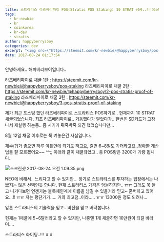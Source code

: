 ```yaml
---
title: 스트라티스 라즈베리파이 POS(Stratis POS Staking) 10 STRAT 성공..!!(Get 10 STRAT by POS)
tags:
  - kr-newbie
  - kr
  - coinkorea
  - kr-dev
  - stratis
author: happyberrysboy
categories: dev
excerpt: "<img src=\"https://steemit.com/kr-newbie/@happyberrysboy/pos-staking\" />\r\n안녕하세요.. 해피베리보이입니다..  라즈베리파이로 채굴 1탄 :  라즈베리파이로 채굴 2탄 :  라즈베리파이로 채굴 3탄 :   제가 최근 포스팅 했던 라즈베리파이로 스트라티스  POS하기로.. 현재까지 10 STRAT 채굴되었습니다. 최초 라즈베리파이로.. 가동했다가 말았다가.. 한번은 SD카드가 고장나서 재실행 하는등.. 좀 시기가 뒤죽박죽 되긴 했었....."
date: 2017-08-24 01:17:54
---
```


안녕하세요.. 해피베리보이입니다..

라즈베리파이로 채굴 1탄 : https://steemit.com/kr-newbie/@happyberrysboy/pos-staking
라즈베리파이로 채굴 2탄 : https://steemit.com/kr-newbie/@happyberrysboy/2-pos-stratis-proof-of-staking
라즈베리파이로 채굴 3탄 : https://steemit.com/kr-newbie/@happyberrysboy/3-pos-stratis-proof-of-staking

제가 최근 포스팅 했던 라즈베리파이로 스트라티스  POS하기로.. 현재까지 10 STRAT 채굴되었습니다.
최초 라즈베리파이로.. 가동했다가 말았다가.. 한번은 SD카드가 고장나서 재실행 하는등.. 좀 시기가 뒤죽박죽 되긴 했었습니다만...

8월 12일 채굴 이후로는 쭉 켜놓은건 사실입니다.. 

재수(?)가 좋으면 하루 이틀만에 되기도 하고요, 길면 6~8일도 가더라고요..정확한 계산법을 잘 모르겠어요~~ ^^;;
아래와 같이 채굴되었고.. 총 POS량은 3200개 가량 됩니다..

![스크린샷 2017-08-24 오전 1.09.35.png](https://steemitimages.com/DQmUyTGwoZQUaeNYMrAP94Hf5eRzhsd4f2GCFVjGKXweir6/％E1％84％89％E1％85％B3％E1％84％8F％E1％85％B3％E1％84％85％E1％85％B5％E1％86％AB％E1％84％89％E1％85％A3％E1％86％BA％202017-08-24％20％E1％84％8B％E1％85％A9％E1％84％8C％E1％85％A5％E1％86％AB％201.09.35.png)

NEO에 비해서.. 느리다고 할 수 있지만... 장기로   스트라티스를 투자하는 입장에서는 나쁘지는 않은 선택인듯 합니다.
현재 스트라티스 가격은 암울하지만.. ㅠㅠ 그래도 쭉 들고 나가다보면 언젠가는 블록체인계에 이름을 남길 수 있을거라 믿고~
존버하고 있어요...!! ㅠㅠ 저는 평단가가..... 거의 최고점..이라..... ㅠㅠ 13000원 정도 되려나...

암튼 스트라티스의 기술력을 믿고.. 비전을 믿고 버텨봅니다.

현재는 1채굴에 5~6달러라고 할 수 있지만, 나중엔 1개 채굴하면 10만원이 되길 바라며....

스트라티스 화이팅..!!! ㅎㅎ